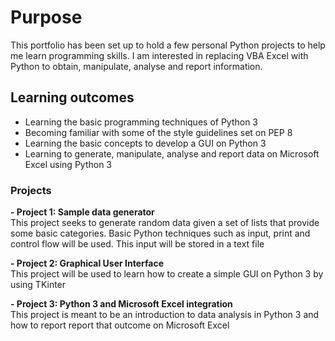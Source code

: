 # Purpose
This portfolio has been set up to hold a few personal Python projects to help me learn programming skills. I am interested in replacing VBA Excel with Python to obtain, manipulate, analyse and report information.

## Learning outcomes
- Learning the basic programming techniques of Python 3
- Becoming familiar with some of the style guidelines set on PEP 8
- Learning the basic concepts to develop a GUI on Python 3
- Learning to generate, manipulate, analyse and report data on Microsoft Excel using Python 3

### Projects
**- Project 1: Sample data generator**   
This project seeks to generate random data given a set of lists that provide some basic categories. Basic Python techniques such as input, print and control flow will be used. This input will be stored in a text file     
    
**- Project 2: Graphical User Interface**    
This project will be used to learn how to create a simple GUI on Python 3 by using TKinter    

**- Project 3: Python 3 and Microsoft Excel integration**     
This project is meant to be an introduction to data analysis in Python 3 and how to report report that outcome on Microsoft Excel

